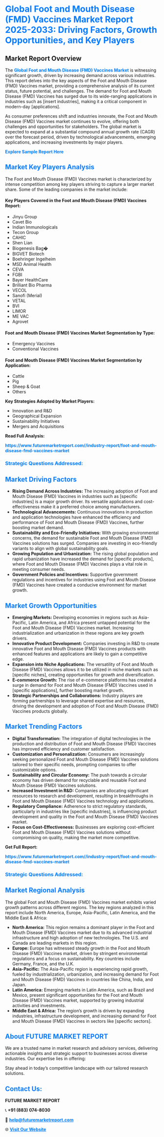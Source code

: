 <h1 style="color: #007BFF;">Global Foot and Mouth Disease (FMD) Vaccines Market Report 2025-2033: Driving Factors, Growth Opportunities, and Key Players</h1>

<section id="overview">
<h2>Market Report Overview</h2>
<p>The <a href="https://www.futuremarketreport.com//industry-report/foot-and-mouth-disease-fmd-vaccines-market" style="color: #007BFF; text-decoration: none;"><strong>Global Foot and Mouth Disease (FMD) Vaccines Market</strong></a> is witnessing significant growth, driven by increasing demand across various industries. This report delves into the key aspects of the Foot and Mouth Disease (FMD) Vaccines market, providing a comprehensive analysis of its current status, future potential, and challenges. The demand for Foot and Mouth Disease (FMD) Vaccines has surged due to its wide-ranging applications in industries such as [insert industries], making it a critical component in modern-day [applications].</p>
<p>As consumer preferences shift and industries innovate, the Foot and Mouth Disease (FMD) Vaccines market continues to evolve, offering both challenges and opportunities for stakeholders. The global market is expected to expand at a substantial compound annual growth rate (CAGR) over the forecast period, driven by technological advancements, emerging applications, and increasing investments by major players.</p>
</section>

<section id="overview">
<p><a href="https://www.futuremarketreport.com//request-sample/reportId=58938" style="color: #007BFF; text-decoration: none;"><strong>Explore Sample Report Here</strong></a></p>
</section>

<section id="key-players">
<h2 style="color: #007BFF;">Market Key Players Analysis</h2>
<p>The Foot and Mouth Disease (FMD) Vaccines market is characterized by intense competition among key players striving to capture a larger market share. Some of the leading companies in the market include:</p>
<h4>Key Players Covered in the Foot and Mouth Disease (FMD) Vaccines Report:</h4>
<ul><li>Jinyu Group</li><li>Cavet Bio</li><li>Indian Immunologicals</li><li>Tecon Group</li><li>CAHIC</li><li>Shen Lian</li><li>Biogenesis Bag�</li><li>BIGVET Biotech</li><li>Boehringer Ingelheim</li><li>MSD Animal Health</li><li>CEVA</li><li>FGBI</li><li>Bayer HealthCare</li><li>Brilliant Bio Pharma</li><li>VECOL</li><li>Sanofi (Merial)</li><li>VETAL</li><li>BVI</li><li>LIMOR</li><li>ME VAC</li><li>Agrovet</li></ul>
<h4>Foot and Mouth Disease (FMD) Vaccines Market Segmentation by Type:</h4>
<ul><li>Emergency Vaccines</li><li>Conventional Vaccines</li></ul>

<h4>Foot and Mouth Disease (FMD) Vaccines Market Segmentation by Application:</h4>
<ul><li>Cattle</li><li>Pig</li><li>Sheep &amp; Goat</li><li>Others</li></ul>
<p><strong>Key Strategies Adopted by Market Players:</strong></p>
<ul>
<li>Innovation and R&D</li>
<li>Geographical Expansion</li>
<li>Sustainability Initiatives</li>
<li>Mergers and Acquisitions</li>
</ul>
</section>

<section>
<p><strong>Read Full Analysis: </strong></p><a href="https://www.futuremarketreport.com//industry-report/foot-and-mouth-disease-fmd-vaccines-market" style="color: #007BFF; text-decoration: none;"><strong>https://www.futuremarketreport.com//industry-report/foot-and-mouth-disease-fmd-vaccines-market</strong></a>
<h3 style="color: #007BFF;">Strategic Questions Addressed:</h3>
</section>

<section id="driving-factors">
<h2 style="color: #007BFF;">Market Driving Factors</h2>
<ul>
<li><strong>Rising Demand Across Industries:</strong> The increasing adoption of Foot and Mouth Disease (FMD) Vaccines in industries such as [specific industries] is a major growth driver. Its versatile applications and cost-effectiveness make it a preferred choice among manufacturers.</li>
<li><strong>Technological Advancements:</strong> Continuous innovations in production and application technologies have enhanced the efficiency and performance of Foot and Mouth Disease (FMD) Vaccines, further boosting market demand.</li>
<li><strong>Sustainability and Eco-Friendly Initiatives:</strong> With growing environmental concerns, the demand for sustainable Foot and Mouth Disease (FMD) Vaccines solutions has surged. Companies are investing in eco-friendly variants to align with global sustainability goals.</li>
<li><strong>Growing Population and Urbanization:</strong> The rising global population and rapid urbanization have increased the demand for [specific products], where Foot and Mouth Disease (FMD) Vaccines plays a vital role in meeting consumer needs.</li>
<li><strong>Government Policies and Incentives:</strong> Supportive government regulations and incentives for industries using Foot and Mouth Disease (FMD) Vaccines have created a conducive environment for market growth.</li>
</ul>
</section>

<section id="growth-opportunities">
<h2 style="color: #007BFF;">Market Growth Opportunities</h2>
<ul>
<li><strong>Emerging Markets:</strong> Developing economies in regions such as Asia-Pacific, Latin America, and Africa present untapped potential for the Foot and Mouth Disease (FMD) Vaccines market. Increasing industrialization and urbanization in these regions are key growth drivers.</li>
<li><strong>Innovative Product Development:</strong> Companies investing in R&D to create innovative Foot and Mouth Disease (FMD) Vaccines products with enhanced features and applications are likely to gain a competitive edge.</li>
<li><strong>Expansion into Niche Applications:</strong> The versatility of Foot and Mouth Disease (FMD) Vaccines allows it to be utilized in niche markets such as [specific niches], creating opportunities for growth and diversification.</li>
<li><strong>E-commerce Growth:</strong> The rise of e-commerce platforms has created a surge in demand for Foot and Mouth Disease (FMD) Vaccines used in [specific applications], further boosting market growth.</li>
<li><strong>Strategic Partnerships and Collaborations:</strong> Industry players are forming partnerships to leverage shared expertise and resources, driving the development and adoption of Foot and Mouth Disease (FMD) Vaccines products globally.</li>
</ul>
</section>

<section id="trending-factors">
<h2 style="color: #007BFF;">Market Trending Factors</h2>
<ul>
<li><strong>Digital Transformation:</strong> The integration of digital technologies in the production and distribution of Foot and Mouth Disease (FMD) Vaccines has improved efficiency and customer satisfaction.</li>
<li><strong>Customization and Personalization:</strong> Consumers are increasingly seeking personalized Foot and Mouth Disease (FMD) Vaccines solutions tailored to their specific needs, prompting companies to offer customizable options.</li>
<li><strong>Sustainability and Circular Economy:</strong> The push towards a circular economy has driven demand for recyclable and reusable Foot and Mouth Disease (FMD) Vaccines solutions.</li>
<li><strong>Increased Investment in R&D:</strong> Companies are allocating significant resources to research and development, resulting in breakthroughs in Foot and Mouth Disease (FMD) Vaccines technology and applications.</li>
<li><strong>Regulatory Compliance:</strong> Adherence to strict regulatory standards, particularly in industries like [specific industries], is influencing product development and quality in the Foot and Mouth Disease (FMD) Vaccines market.</li>
<li><strong>Focus on Cost-Effectiveness:</strong> Businesses are exploring cost-efficient Foot and Mouth Disease (FMD) Vaccines solutions without compromising on quality, making the market more competitive.</li>
</ul>
</section>

<section>
<p><strong>Get Full Report: </strong></p><a href="https://www.futuremarketreport.com//industry-report/foot-and-mouth-disease-fmd-vaccines-market" style="color: #007BFF; text-decoration: none;"><strong>https://www.futuremarketreport.com//industry-report/foot-and-mouth-disease-fmd-vaccines-market</strong></a>
<h3 style="color: #007BFF;">Strategic Questions Addressed:</h3>
</section>


<section id="regional-analysis">
<h2 style="color: #007BFF;">Market Regional Analysis</h2>
<p>The global Foot and Mouth Disease (FMD) Vaccines market exhibits varied growth patterns across different regions. The key regions analyzed in this report include North America, Europe, Asia-Pacific, Latin America, and the Middle East & Africa:</p>
<ul>
<li><strong>North America:</strong> This region remains a dominant player in the Foot and Mouth Disease (FMD) Vaccines market due to its advanced industrial infrastructure and high adoption of new technologies. The U.S. and Canada are leading markets in this region.</li>
<li><strong>Europe:</strong> Europe has witnessed steady growth in the Foot and Mouth Disease (FMD) Vaccines market, driven by stringent environmental regulations and a focus on sustainability. Key countries include Germany, France, and the U.K.</li>
<li><strong>Asia-Pacific:</strong> The Asia-Pacific region is experiencing rapid growth, fueled by industrialization, urbanization, and increasing demand for Foot and Mouth Disease (FMD) Vaccines in countries like China, India, and Japan.</li>
<li><strong>Latin America:</strong> Emerging markets in Latin America, such as Brazil and Mexico, present significant opportunities for the Foot and Mouth Disease (FMD) Vaccines market, supported by growing industrial activities and investments.</li>
<li><strong>Middle East & Africa:</strong> The region’s growth is driven by expanding industries, infrastructure development, and increasing demand for Foot and Mouth Disease (FMD) Vaccines in sectors like [specific sectors].</li>
</ul>
</section>

<footer>
<h2 style="color: #007BFF;">About FUTURE MARKET REPORT</h2>
<p>We are a trusted name in market research and advisory services, delivering actionable insights and strategic support to businesses across diverse industries. Our expertise lies in offering:</p>

<p>Stay ahead in today’s competitive landscape with our tailored research solutions.</p>

<h2 style="color: #007BFF;">Contact Us:</h2>
<p><strong>FUTURE MARKET REPORT</strong></p>
<p>📞 <strong>+91 (883) 074-8030</strong></p>
<p>📧 <strong><a href="mailto:help@futuremarketreport.com" style="color: #007BFF;">help@futuremarketreport.com</a></strong></p>
<p>🌐 <strong><a href="https://www.futuremarketreport.com/" style="color: #007BFF;">Visit Our Website</a></strong></p>
</footer>